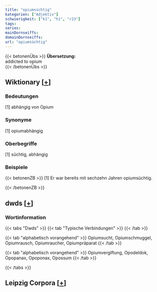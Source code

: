 ```yaml
---
title: "opiumsüchtig"
kategorien: ["Adjektiv"]
schwierigkeit: ["k1", "h1", "r23"]
tags:
series:
mainDornseiffs:
domainDornseiffs:
url: "opiumsüchtig"
---
```


{{< betonenÜbs >}}
**Übersetzung:**  
addicted to opium  
{{< /betonenÜbs >}}

## Wiktionary [[+](https://de.wiktionary.org/wiki/opiumsüchtig)]

### Bedeutungen
[1] abhängig von Opium  

### Synonyme
[1] opiumabhängig  

### Oberbegriffe
[1] süchtig, abhängig  

### Beispiele
{{< betonenZB >}}
[1] Er war bereits mit sechzehn Jahren opiumsüchtig.  

{{< /betonenZB >}}


## dwds [[+](https://www.dwds.de/wb/opiumsüchtig)]

### Wortinformation
{{< tabs "Dwds" >}}
{{< tab "Typische Verbindungen" >}}
{{< /tab >}}

{{< tab "alphabetisch vorangehend" >}}
Opiumsucht, Opiumschmuggel, Opiumrausch, Opiumraucher, Opiumpräparat
{{< /tab >}}

{{< tab "alphabetisch vorangehend" >}}
Opiumvergiftung, Opodeldok, Opopanax, Opoponax, Opossum
{{< /tab >}}

{{< /tabs >}}

## Leipzig Corpora [[+](https://corpora.uni-leipzig.de/en/res?word=opiumsüchtig&corpusId=deu_newscrawl-public_2018)]

